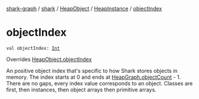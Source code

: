 [shark-graph](../../../index.md) / [shark](../../index.md) / [HeapObject](../index.md) / [HeapInstance](index.md) / [objectIndex](./object-index.md)

# objectIndex

`val objectIndex: `[`Int`](https://kotlinlang.org/api/latest/jvm/stdlib/kotlin/-int/index.html)

Overrides [HeapObject.objectIndex](../object-index.md)

An positive object index that's specific to how Shark stores objects in memory.
The index starts at 0 and ends at [HeapGraph.objectCount](../../-heap-graph/object-count.md) - 1. There are no gaps, every index
value corresponds to an object. Classes are first, then instances, then object arrays then
primitive arrays.

